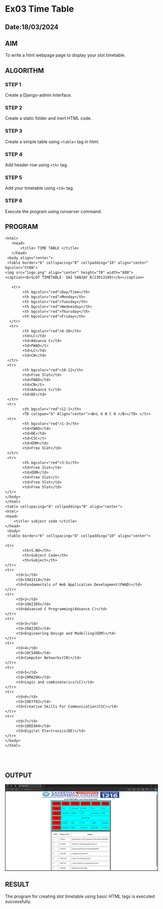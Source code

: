 # Ex03 Time Table
## Date:18/03/2024

## AIM
To write a html webpage page to display your slot timetable.

## ALGORITHM
### STEP 1
Create a Django-admin Interface.

### STEP 2
Create a static folder and inert HTML code.

### STEP 3
Create a simple table using ```<table>``` tag in html.

### STEP 4
Add header row using ```<th>``` tag.

### STEP 5
Add your timetable using ```<td>``` tag.

### STEP 6
Execute the program using runserver command.

## PROGRAM
```
<html>
   <head>
       <title> TIME TABLE </title>
   </head>
 <body align="center">
 <table border="6" cellspacing="8" cellpadding="10" align="center" bgcolor="CYAN">
<img src="logo.png" align="center" height="70" width="800">
<caption><b>SLOT TIMETABLE- SAI SANJAY R(23013189)</b></caption>

   <tr>
        <th bgcolor="red">Day/Time</th>
        <th bgcolor="red">Monday</th>
        <th bgcolor="red">Tuesday</th>
        <th bgcolor="red">Wednesday</th>
        <th bgcolor="red">Thursday</th>
        <th bgcolor="red">Friday</th>
  </tr>
  <tr>
        <th bgcolor="red">8-10</th>
        <td>LC</td>
        <td>Advance C</td>
        <td>FWAD</t>
        <td>LC</td>
        <td>CN</td>
 </tr>
 <tr>
        <th bgcolor="red">10-12</th>
        <td>Free Slot</td>
        <td>FWAD</td>
        <td>CN</t>
        <td>Advance C</td>
        <td>DE</td>
 </tr>
 <tr> 
        <th bgcolor="red">12-1</th>
        <TD colspan="5" Align="center"><B>L U N C H </B></TD> </tr>
 <tr>
        <th bgcolor="red">1-3</th>
        <td>FWAD</td>
        <td>DE</td>
        <td>CSC</t>
        <td>EDM</td>
        <td>Free Slot</td>
 </tr>
 <tr>
        <th bgcolor="red">3-5</th>
        <td>Free Slot</td>
        <td>EDM</td>
        <td>Free Slot</t>
        <td>Free Slot</td>
        <td>Free Slot</td>
</tr>
</body>
</html>
<table cellspacing="8" cellpadding="0" align="center">
<html>
<head>
    <title> subject code </title>
</head>
 <body>
 <table border="6" cellspacing="8" cellpadding="10" align="center">

<tr> 
        <th>S.NO</th>
        <th>Subject Code</th>
        <th>Subject</th>
</tr>        
<tr>
     <td>1</td>
     <td>19AI414</td>
     <td>Fundamentals of Web Application Development(FWAD)</td>
</tr>    
<tr>
     <td>2</td>
     <td>19AI305</td>
     <td>Advanced C Programming(Advance C)</td>
</tr> 
<tr>
     <td>3</td>
     <td>19AI302</td>
     <td>Engineering Design and Modelling(EDM)</td>
</tr>     
<tr>
     <td>4</td>
     <td>19CS406</td>
     <td>Computer Networks(CN)</td>
</tr>   
<tr>
     <td>5</td>
     <td>19MA206</td>
     <td>Logic and combinatorics(LC)</td>
</tr>  
<tr>
     <td>6</td>
     <td>19EY702</td>
     <td>Creative Skills For Communication(CSC)</td>
</tr>  
<tr>
     <td>7</td>
     <td>19EE404</td>
     <td>Digital Electronics(DE)</td>
</tr>    
</body>
</html>
            

            
```


## OUTPUT
![alt text](<Screenshot 2024-03-20 090639.png>)


## RESULT
The program for creating slot timetable using basic HTML tags is executed successfully.
